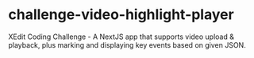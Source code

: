 # challenge-video-highlight-player
XEdit Coding Challenge - A NextJS app that supports video upload &amp; playback, plus marking and displaying key events based on given JSON.
